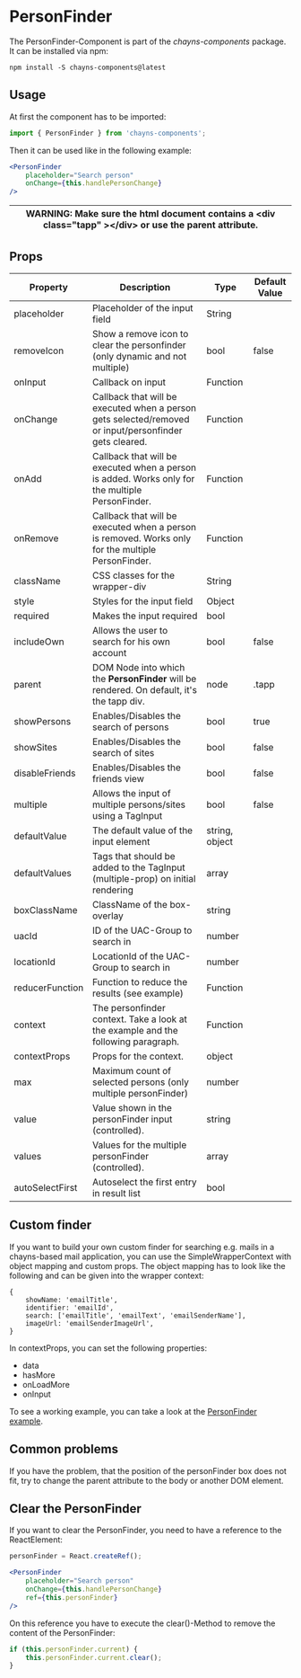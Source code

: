 # PersonFinder # 

The PersonFinder-Component is part of the *chayns-components* package. It can be installed via npm:
```
npm install -S chayns-components@latest
```

## Usage ##

At first the component has to be imported:

```jsx harmony
import { PersonFinder } from 'chayns-components';
```

Then it can be used like in the following example:

```jsx harmony
<PersonFinder
    placeholder="Search person"
    onChange={this.handlePersonChange}
/>
```

| WARNING: Make sure the html document contains a &lt;div class="tapp" &gt;&lt;/div&gt; or use the parent attribute.  |
| --- |

## Props ##

| Property      | Description                                                                                        | Type           | Default Value |
|---------------|----------------------------------------------------------------------------------------------------|----------------|---------------|
| placeholder   | Placeholder of the input field                                                                     | String         |               |
| removeIcon    | Show a remove icon to clear the personfinder (only dynamic and not multiple)                       | bool           | false         |
| onInput       | Callback on input                                                                                  | Function       |               |
| onChange      | Callback that will be executed when a person gets selected/removed or input/personfinder gets cleared.| Function    |               |
| onAdd         | Callback that will be executed when a person is added. Works only for the multiple PersonFinder.   | Function       |               |
| onRemove      | Callback that will be executed when a person is removed. Works only for the multiple PersonFinder. | Function       |               |
| className     | CSS classes for the wrapper-div                                                                    | String         |               |
| style         | Styles for the input field                                                                         | Object         |               |
| required      | Makes the input required                                                                           | bool           |               |
| includeOwn    | Allows the user to search for his own account                                                      | bool           | false         |
| parent        | DOM Node into which the **PersonFinder** will be rendered. On default, it's the tapp div.          | node           | .tapp         |
| showPersons   | Enables/Disables the search of persons                                                             | bool           | true          |
| showSites     | Enables/Disables the search of sites                                                               | bool           | false         |
| disableFriends | Enables/Disables the friends view                                                                 | bool           | false         |
| multiple      | Allows the input of multiple persons/sites using a TagInput                                        | bool           | false         |
| defaultValue  | The default value of the input element                                                             | string, object |               |
| defaultValues | Tags that should be added to the TagInput (multiple-prop) on initial rendering                     | array          |               |
| boxClassName  | ClassName of the box-overlay                                                                       | string         |               |
| uacId         | ID of the UAC-Group to search in                                                                   | number         |               |
| locationId    | LocationId of the UAC-Group to search in                                                           | number         |               |
| reducerFunction | Function to reduce the results (see example)                                                     | Function       |               |
| context       | The personfinder context. Take a look at the example and the following paragraph.                  | Function       |               |
| contextProps  | Props for the context.                                                                             | object         |               |
| max           | Maximum count of selected persons (only multiple personFinder)                                     | number         |               |
| value         | Value shown in the personFinder input (controlled).                                                | string         |               |
| values        | Values for the multiple personFinder (controlled).                                                 | array          |               |
| autoSelectFirst | Autoselect the first entry in result list                                                        | bool           |               |

## Custom finder ##
If you want to build your own custom finder for searching e.g. mails in a chayns-based mail application, you can use the SimpleWrapperContext with object mapping and custom props.
The object mapping has to look like the following and can be given into the wrapper context:
````json5
{
    showName: 'emailTitle',
    identifier: 'emailId',
    search: ['emailTitle', 'emailText', 'emailSenderName'],
    imageUrl: 'emailSenderImageUrl',
}
````
In contextProps, you can set the following properties:
- data
- hasMore
- onLoadMore
- onInput

To see a working example, you can take a look at the [PersonFinder example](https://github.com/TobitSoftware/chayns-components/blob/master/examples/react-chayns-personfinder/Example.jsx).

## Common problems ##
If you have the problem, that the position of the personFinder box does not fit, try to change the parent attribute to the body or another DOM element.

## Clear the PersonFinder ##
If you want to clear the PersonFinder, you need to have a reference to the ReactElement:
```jsx harmony
personFinder = React.createRef();

<PersonFinder
    placeholder="Search person"
    onChange={this.handlePersonChange}
    ref={this.personFinder}
/>
```
On this reference you have to execute the clear()-Method to remove the content of the PersonFinder:
```js
if (this.personFinder.current) {
    this.personFinder.current.clear();
}
```

